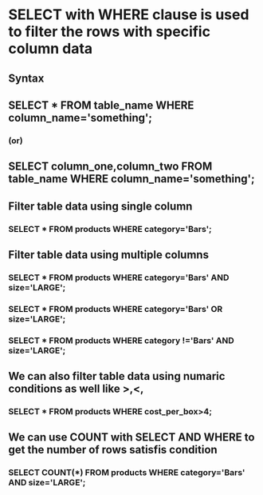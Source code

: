 # SELECT with WHERE clause is used to filter the rows with specific column data

## Syntax

## SELECT \* FROM table_name WHERE column_name='something';

### (or)

## SELECT column_one,column_two FROM table_name WHERE column_name='something';

## Filter table data using single column

### SELECT \* FROM products WHERE category='Bars';

## Filter table data using multiple columns

### SELECT \* FROM products WHERE category='Bars' AND size='LARGE';

### SELECT \* FROM products WHERE category='Bars' OR size='LARGE';

### SELECT \* FROM products WHERE category !='Bars' AND size='LARGE';

## We can also filter table data using numaric conditions as well like >,<,

### SELECT \* FROM products WHERE cost_per_box>4;

## We can use COUNT with SELECT AND WHERE to get the number of rows satisfis condition

### SELECT COUNT(\*) FROM products WHERE category='Bars' AND size='LARGE';
